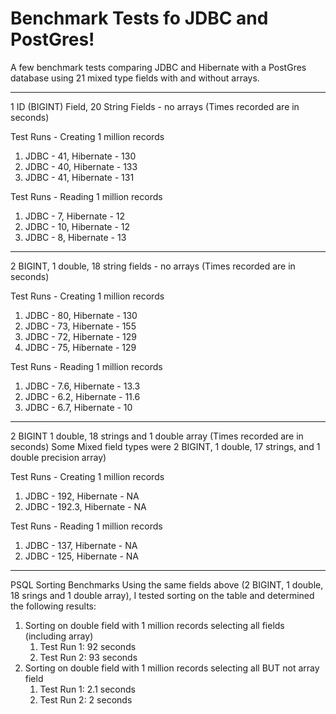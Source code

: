 # Benchmark Tests fo JDBC and PostGres!

A few benchmark tests comparing JDBC and Hibernate with a PostGres database using 21 mixed type fields with and without arrays.

***
1 ID (BIGINT) Field, 20 String Fields - no arrays
(Times recorded are in seconds)

Test Runs - Creating 1 million records
1) JDBC - 41, Hibernate - 130
2) JDBC - 40, Hibernate - 133
3) JDBC - 41, Hibernate - 131

Test Runs - Reading 1 million records
1) JDBC - 7, Hibernate - 12
2) JDBC - 10, Hibernate - 12
3) JDBC - 8, Hibernate - 13

***

2 BIGINT, 1 double, 18 string fields - no arrays
(Times recorded are in seconds)

Test Runs - Creating 1 million records
1) JDBC - 80, Hibernate - 130
2) JDBC - 73, Hibernate - 155
3) JDBC - 72, Hibernate - 129
4) JDBC - 75, Hibernate - 129

Test Runs - Reading 1 million records
1) JDBC - 7.6, Hibernate - 13.3
2) JDBC - 6.2, Hibernate - 11.6
3) JDBC - 6.7, Hibernate - 10

***
2 BIGINT 1 double, 18 strings and 1 double array
(Times recorded are in seconds)
Some Mixed field types were 2 BIGINT, 1 double, 17 strings, and 1 double precision array)

Test Runs - Creating 1 million records
1) JDBC - 192, Hibernate - NA
2) JDBC - 192.3, Hibernate - NA

Test Runs - Reading 1 million records
1) JDBC - 137, Hibernate - NA
2) JDBC - 125, Hibernate - NA
***
PSQL Sorting Benchmarks
Using the same fields above (2 BIGINT, 1 double, 18 srings and 1 double array), I tested sorting on the table and determined the following results:

1) Sorting on double field with 1 million records selecting all fields (including array) 
   1) Test Run 1: 92 seconds
   2) Test Run 2: 93 seconds
2) Sorting on double field with 1 million records selecting all BUT not array field 
   1) Test Run 1: 2.1 seconds
   2) Test Run 2: 2 seconds
